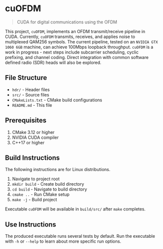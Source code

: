 # cuOFDM

> CUDA for digital communications using the OFDM

This project, `cuOFDM`, implements an OFDM transmit/receive pipeline in CUDA.
Currently, `cuOFDM` transmits, receives, and applies noise to multiplexed QAM256 symbols.
The current pipeline, tested on an `NVIDIA GTX 1060 6GB` machine, can achieve 100Mbps loopback throughput. 
`cuOFDM` is a work in progress - next steps include subcarrier scheduling, cyclic prefixing, and channel coding.
Direct integration with common software defined radio (SDR) heads will also be explored.

## File Structure
* `hdr/` - Header files
* `src/` - Source files
* `CMakeLists.txt` - CMake build configurations
* `README.md` - This file

## Prerequisites
1. CMake 3.12 or higher
2. NVIDIA CUDA compiler
3. C++17 or higher

## Build Instructions
The following instructions are for Linux distributions.

1. Navigate to project root
2. `mkdir build` - Create build directory 
3. `cd build` - Navigate to build directory 
4. `cmake ..` - Run CMake setup
5. `make -j` - Build project

Executable `cuOFDM` will be available in `build/src/` after `make` completes.

## Use Instructions
The produced executable runs several tests by default. 
Run the executable with `-h` or `--help` to learn about more specific run options.

